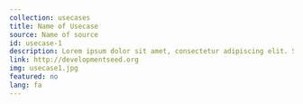```yaml
---
collection: usecases
title: Name of Usecase
source: Name of source
id: usecase-1
description: Lorem ipsum dolor sit amet, consectetur adipiscing elit. Suspendisse ut augue aliquet ligula aliquam faucibus a ac mauris. Sed sagittis tempor sapien ac sagittis. Sed sagittis tempor sapien ac sagittis.
link: http://developmentseed.org
img: usecase1.jpg
featured: no
lang: fa
---
```

